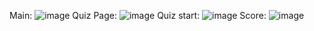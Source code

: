 Main:
![image](https://github.com/priyankkapadia22/Quizzificate/assets/144666968/6ec1ccbb-c307-40e9-8e98-64cabb569358)
Quiz Page:
![image](https://github.com/priyankkapadia22/Quizzificate/assets/144666968/97a8abad-fff0-4e32-bbaa-09a1d5a1db40)
Quiz start:
![image](https://github.com/priyankkapadia22/Quizzificate/assets/144666968/0cde6ff3-a599-4a38-af5f-00e42f1aa57b)
Score:
![image](https://github.com/priyankkapadia22/Quizzificate/assets/144666968/e388f06f-4b67-466a-938b-d7f73f5e5620)
